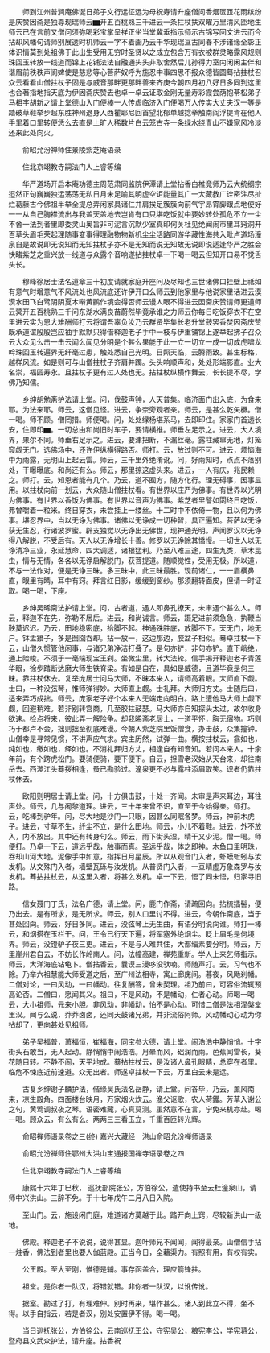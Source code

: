 <!-- { "loadSidebar": true } -->
　　师到江州普涧庵佛诞日弟子文行远征远为母祝寿请升座僧问香烟匼匝花雨缤纷是庆赞因斋是独尊现瑞师云▆开五百桃熟三千进云一条拄杖扶双曜万里清风匝地生师云已在言前又僧问须弥喝彩宝掌呈祥正坐当堂冀垂指示师示古锦写回文进云而今拈却风幡句请师别展透时机师云一字不着画乃云千华现瑞亘古同春不涉诸缘全彰正体识情莫到处祖佛于此出生受用无穷时圣贤以之成立包含万有衣被群灵略露风规则珠回玉转放一线道而锦上花铺法法自融通头头非取舍然后儿孙得力室内闲闲主伴和谐眉前秩秩声阆婢使是慈悲等心菩萨奴呼为施忍中事四思不报众德皆圆蓦拈拄杖召众云看看山僧拄杖子固是与威音那畔更那畔善来齐庚今朝四月初八好日多同到这里也合著指地指天底为伊因斋庆赞去也卓一卓云证取金刚无量寿彩霞尝荫抱苓松弟子马相宇胡新之请上堂德山入门便棒一人传虚临济入门便喝万人传实大丈夫汉一等是踏破草鞋举步超东胜神州退身入西瞿耶尼回首望北郁单越捻拳触南阎浮提肯在他人手里着口里转便恁么去直是上旷人稀数片白云笼古寺一条绿水绕青山不嫌家风冷淡还来此处向火。

　　俞昭允汾禅师住景陵紫芝庵语录

　　住北京翊教寺嗣法门人上睿等编

　　华严道场开启本庵功德主周范肃同监院伊潭请上堂拈香白椎竟师乃云大统纲宗迢然正句巍巍独运荡荡无私日月未足喻其明虚空讵能量其广一大藏教广诠密注尽扯烂葛藤古今佛祖半举全提总弄闲家具诸仁并肩挨足簇簇向前气宇昂霄脚跟点地便好一一从自己胸襟流出与我盖天盖地去岂肯有口只堪吃饭就中要妙转处孤危不立一尘不舍一法到者里即委灵山奥旨非可泥言沉默少室真印何关杜见绝闻闹市里耳窍洞开百草头眉毛荣起理随事变事得理融物物新机尘尘活路同游华藏性海共入毗卢道场潼泉自是故说即无说知而无知拄杖子亦不是无知而说无知故无说即说适逢华严之胜会快睹紫芝之重兴放一线道与众露个音响遂拈拄杖卓一下喝一喝云但知开口易不觉舌头长。

　　穆峰徐居士法名道章三十初度请就家庭升座问及尽知也三世诸佛口挂壁上祗如有意气时增意气不风流处也风流底还许伊开口么师云到他家里与他说家里话进云漠漠水田飞白鹭阴阴夏木啭黄鹂作境会得否师云谩人眼不得进云因斋庆赞请师更道师云蓂开五百桃熟三千问东湖水满良苗蔚然毕竟承谁之力师云你每日吃饭穿衣不在空里进云实为恩大难酬师打云将谓吾辜负汝乃云群贤毕集长老升堂鼓罢香焚因斋庆赞既承道谊殷殷岂应袖手默默只得借释迦老子手中一枝与伊重铺锦上遂举起拂子召众云大众见么击一击云闻么闻见分明是个甚么果能于此一立一切立一成一切成虎啸龙吟珠回玉转遍界无纤毫过患，触处悉自己光明。日照天临，云腾雨致。甚生标格，越样风流。如是则可与山僧拄杖子齐肩并躅。头头响顺声和，处处形端影直。业大名崇，福圆寿永。且拄杖子更有过人处也无。拈拄杖纵横作舞云，长长提不尽，学佛乃知儒。

　　乡绅胡勉斋护法请上堂。问，伐鼓声钟，人天普集。临济面门出入底，为食来耶。为法来耶。师云，这僧见怪。进云，争奈旁观者亲。师云，是甚么乾矢橛。僧一喝。师不顾。僧罔措。师便喝。问，处处绿杨堪系马，去即印住。家家门首透长安，住即印▆。一切总由和尚旧时车子，要请横推。师垂左足示之。进云，大人境界，果尔不同。师垂右足示之。进云，要津把断，不漏丝毫。露柱藏窜无地，灯笼窥觑无门。选佛场中，还许伊纵横得路否。师打。云，放过则不可。进云，烦恼海中为雨露，无明山上起云雷。师云，三千里外绝淆讹。问，好雨知时，点点不落别处，干曝曝底。和尚还有么。师云，那里掠这虚头来。进云，一人有庆，兆民赖之。师打。云，知恩者能有几个。乃云，道不囿方，随方化行。理无碍事，因事显用。以拄杖向前一划云，大众随山僧拄杖看。有世界以庄严为佛事。有世界以光明为佛事。有世界以香饭为佛事。有世界以音声为佛事。紫芝者里譬如閟终日吃饭，弗曾嚼着一粒米。终日穿衣，未尝挂上一缕丝。十二时中不依倚一物，且以何为佛事。堪忍界中，当以无诤为佛事。诸佛以无诤成一切种智，具正遍知。菩萨以无诤获无生忍，行诸波罗蜜。辟支独觉以无诤出无佛世，现神通光明。声闻罗汉以无诤得八解脱，不受后有。天人以无诤增长十善。修罗以无诤除其憍慢。一切世人以无诤清净三业，永延慧命，四大调适，诸根猛利。乃至八难三途，四生九类，草木昆虫，情与无情，各各以无诤启解脱门，获菩提道。随顺觉性，受用无极。所以道，不与一法作对，便是无诤三昧。多三昧中，此三昧最胜。现前诸仁，一一眉横鼻直，眼里有睛，耳中有窍。拜言红日影，缓缓到窗纱。那须翻转面皮，但请一时证取。喝一喝，下座。

　　乡绅吴晞斋法护请上堂。问，古者道，遇人即鼻孔撩天，未审遇个甚么人。师云，释迦不在先，弥勒不居后。进云，和尚诚言。师云，蹑足进前须急急，执鞭当鞅莫迟迟。乃云，田地稳密底，抬脚不起。神通殊胜底，放脚不下。天无门，地无户。钵盂鐼子，多是囫囵吞却。拈一放一，这边那边，胶盆子相似。蓦卓拄杖一下云，山僧久惯管他闲事，与诸兄弟净洁打叠了。是句亦铲，非句亦铲。直下峭绝，通上险峻。不须于一毫端现宝王刹。坐微尘里，转大法轮。信手揭开释迦老子青莲华眼，徐步踏断达磨大师生铁脊梁。有如是自在，具如是威德，且道毕竟是何三昧。靠拄杖休去。复举庞居士问马大师，不昧本来人，请师高着眼。大师直下觑。士曰，一种没弦琴，惟师弹得妙。大师直上觑。士礼拜。大师归方丈。士随后曰，适来弄巧成拙。师云，庞家老子好个本来人无端走向明白。路上遭他马大师上觑下觑，回避稍难。若非别转宫商，几至胶拄鼓瑟。马大师亦自知探头太过，故尔收身欲速。检点将来，彼此弄一解险争。却我晞斋老居士，一道平怀，胸无宿物。巧则巧于都卢不会，拙则拙至彻底难谩。今朝入紫芝院里饭僧食，办击鼓，众集撞钟。山僧幸是寻常见惯，不讲声应气求。宾主历然，试弹一曲。横按拄杖云，翕如也，纯如也，缴如也，绎如也。不消礼拜归方丈，相逢自有知音知。若问本来人。十余年前，有个跨虎松门。要骑便骑，要下便下。自云，担雪老汉始从天台来，却往南岳去。西澨江头蓦拶相逢，蚤已勘验过。潼泉更不必与露柱添眉取笑。识者仍靠拄杖休去。

　　欧阳则明居士请上堂。问，十方俱击鼓，十处一齐闻。未审是声来耳边，耳往声处。师云，几与阇黎道理。进云，三十年来曾不识，直至于今始得亲。师打。云，吃棒到驴年。问，尽大地是沙门一只眼，因甚么同眠各梦。师云，神前木虎子。进云，寸草不生，纤尘不立，是什么田地。师云，小儿不着鞋。进云，外不放入，内不放出。其中还有转身句么。师云，雨下街头湿，晴干又少泥。僧一喝。师便打。乃卓一下云，道远乎哉，触事而真。圣远乎哉，体之即神。木鱼口里明珠，吞却山河大地。泥像手中如意，指挥日月星辰。所以从观音门入者，虾蟆蚯蚓与汝发机。从文殊门入者，墙壁瓦砾与汝发机。从普贤门入者，一亘晴虚万象森罗与汝发机。蓦拈拄杖云，从这里入者，将甚么发机。卓一下云，悟了同未悟，归家寻旧路。

　　信女聂门丁氏，法名广德，请上堂。问，鹿门作斋，请疏回向。拈梳插髻，便乃出去。是有所求，是无所求。师云，别人口里讨不得。进云，今朝作斋底，当于甚处回向。师云，好日多同。进云，没弦琴上无生曲，有语分明说向谁。师打一棒云，和烟搭在玉栏干。问，王令已行天下遍，将军塞外绝烟尘。眨上眉毛是何境界。师云，没镫驴子夜三更。进云，不是与人难共住，大都缁素要分明。师云，万里崖州君自去，不妨长作岭南人。问，法幢高建，禅苑重新。学人上来乞师指示。师云，大洋海底钻龟卜。僧拈香云，曩谟三漫哆没驮喃。师随声打。云，习气也不除。乃举六祖慧能大师受道之后，至广州法相寺，寓止廊庑间。暮夜，风飏刹幡。二僧对论，一曰风动，一曰幡动。往复酬答，曾未契理。祖乃前曰，可容俗流辄预高论否。二僧曰，愿闻其义。祖曰，不是风动，不是幡动，仁者心动。师喝一喝云，大小祖师，元来小胆。非风动，非幡动，怕不是心动。可惜二僧是法相涅槃堂里汉。闻与么说，莽莽卤卤，还同天鼓诸兄弟，并非流俗阿师。风动幡动心动为你拈却了，更向甚处见祖师。

　　弟子吴福普，萧福恒，崔福海，同宝参大德，请上堂。闹浩浩中静悄悄。十字街头石敢当，无人起动。静悄悄中闹浩浩。月晕而风，础润而雨。芭蕉闻雷长，葵花随目转。不静不闹，天平地成。蓦拈拄杖云，是汝诸人鼻孔眼睛，总穿在者里。临危不悚底近前速道。众无出者。师遂卓拄杖一下云，万里白云未是远。

　　古复乡绅谢子麟护法，偕缘吴氏法名岳静，请上堂。问答毕，乃云，薰风南来，凉生殿角。四面楼台映月，万家烟火炊云。渔父讴歌，农人荷钁。芳草入谢公之句，黄莺调叔夜之琴。语密难藏，心真莫测。虽然意不在言，宁免来机亦赴。喝一喝。顾众云，有么有么。两两三三看玉立，千重百匝转光辉。

　　俞昭禅师语录卷之三(终)
嘉兴大藏经　洪山俞昭允汾禅师语录


　　俞昭允汾禅师住鄂州大洪山宝通报国禅寺语录卷之四

　　住北京翊教寺嗣法门人上睿等编

　　康熙十六年丁巳秋，
巡抚部院张公，方伯徐公，遣使持书至云杜潼泉山，请师中兴洪山。三辞不免。于十七年戊午二月八日入院。

　　至山门。云，施设闲门庭，难道诸方莫越于此。踏开向上窍，尽较新洪山一级地。

　　佛殿。释迦老子不说说，说得甚显。迦叶师兄不闻闻，闻得最亲。山僧信手拈一炷香，佛法到者里也要人伽蓝殿。正当今日，全藉渠力。有照有用，有权有实。

　　公王殿。至大至刚，惟德是辅。事存函盖合，理应箭锋拄。

　　祖堂。是你者一队汉，将错就错。非你者一队汉，以讹传讹。

　　据室。勘过了打，有理难伸。别时再来，堪作甚么。诸人到此立不得，坐不得。以手自指云，若是者汉，别处安置伊不得。喝一喝。

　　当日巡抚张公，方伯徐公，云南巡抚王公，守宪吴公，粮宪李公，学宪蒋公，暨府县文武众护法，请升座。拈香祝
